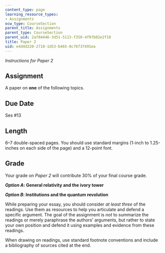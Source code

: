 ```yaml
---
content_type: page
learning_resource_types:
- Assignments
ocw_type: CourseSection
parent_title: Assignments
parent_type: CourseSection
parent_uid: 2af84446-3d51-5113-f350-4f97b02e2f10
title: Paper 2
uid: e4d4d220-2710-1d53-b465-8c76f37491ea
---
```


_Instructions for Paper 2_

Assignment
----------

A paper on **one** of the following topics.

Due Date
--------

Ses #13

Length
------

6–7 double-spaced pages. You should use standard margins (1-inch to 1.25-inches on each side of the page) and a 12-point font.

Grade
-----

Your grade on _Paper 2_ will contribute 30% of your final course grade.

**_Option A_: General relativity and the ivory tower**

**_Option B_: Institutions and the quantum revolution**

While preparing your essay, you should consider _at least three_ of the readings. Use them as resources to help you articulate and defend a specific argument. The goal of the assignment is _not_ to summarize the readings or merely paraphrase the authors' arguments, but rather to state your own position and defend it using examples and evidence from these readings.

When drawing on readings, use standard footnote conventions and include a bibliography of sources cited at the end.